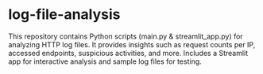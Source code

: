 # log-file-analysis
This repository contains Python scripts (main.py &amp; streamlit_app.py) for analyzing HTTP log files. It provides insights such as request counts per IP, accessed endpoints, suspicious activities, and more. Includes a Streamlit app for interactive analysis and sample log files for testing.
